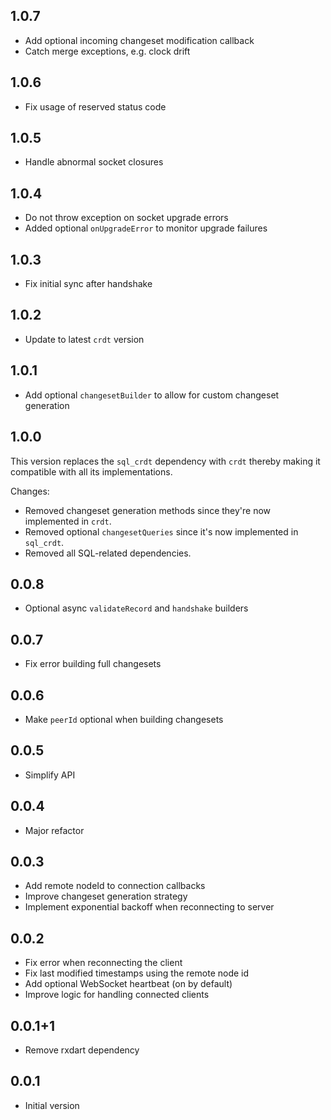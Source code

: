 ## 1.0.7

- Add optional incoming changeset modification callback
- Catch merge exceptions, e.g. clock drift

## 1.0.6

- Fix usage of reserved status code

## 1.0.5

- Handle abnormal socket closures

## 1.0.4

- Do not throw exception on socket upgrade errors
- Added optional `onUpgradeError` to monitor upgrade failures

## 1.0.3

- Fix initial sync after handshake

## 1.0.2

- Update to latest `crdt` version

## 1.0.1

- Add optional `changesetBuilder` to allow for custom changeset generation

## 1.0.0

This version replaces the `sql_crdt` dependency with `crdt` thereby making it compatible with all its implementations.

Changes:
- Removed changeset generation methods since they're now implemented in `crdt`.
- Removed optional `changesetQueries` since it's now implemented in `sql_crdt`.
- Removed all SQL-related dependencies.

## 0.0.8

- Optional async `validateRecord` and `handshake` builders

## 0.0.7

- Fix error building full changesets

## 0.0.6

- Make `peerId` optional when building changesets

## 0.0.5

- Simplify API

## 0.0.4

- Major refactor

## 0.0.3

- Add remote nodeId to connection callbacks
- Improve changeset generation strategy
- Implement exponential backoff when reconnecting to server

## 0.0.2

- Fix error when reconnecting the client
- Fix last modified timestamps using the remote node id
- Add optional WebSocket heartbeat (on by default)
- Improve logic for handling connected clients

## 0.0.1+1

- Remove rxdart dependency

## 0.0.1

- Initial version
